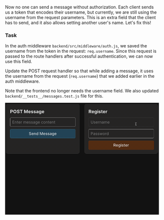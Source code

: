 Now no one can send a message without authorization.
Each client sends us a token that encodes their username, but currently, we are still using the username from the request parameters.
This is an extra field that the client has to send, and it also allows setting another user's name.
Let's fix this!

### Task
In the auth middleware `backend/src/middleware/auth.js`, we saved the username from the token in the request: `req.username`.
Since this request is passed to the route handlers after successful authentication, we can now use this field.

Update the POST request handler so that while adding a message, it uses the username from the request (`req.username`) 
that we added earlier in the auth middleware.

Note that the frontend no longer needs the username field. We also updated `backend/__tests__/messages.test.js` file for this.

<div style="text-align: center; max-width: 900px; margin: 0 auto;">
<img src="images/username_from_token.gif" alt="Getting username from the token">
</div>
